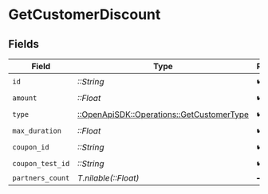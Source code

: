 # GetCustomerDiscount


## Fields

| Field                                                                                   | Type                                                                                    | Required                                                                                | Description                                                                             |
| --------------------------------------------------------------------------------------- | --------------------------------------------------------------------------------------- | --------------------------------------------------------------------------------------- | --------------------------------------------------------------------------------------- |
| `id`                                                                                    | *::String*                                                                              | :heavy_check_mark:                                                                      | N/A                                                                                     |
| `amount`                                                                                | *::Float*                                                                               | :heavy_check_mark:                                                                      | N/A                                                                                     |
| `type`                                                                                  | [::OpenApiSDK::Operations::GetCustomerType](../../models/operations/getcustomertype.md) | :heavy_check_mark:                                                                      | N/A                                                                                     |
| `max_duration`                                                                          | *::Float*                                                                               | :heavy_check_mark:                                                                      | N/A                                                                                     |
| `coupon_id`                                                                             | *::String*                                                                              | :heavy_check_mark:                                                                      | N/A                                                                                     |
| `coupon_test_id`                                                                        | *::String*                                                                              | :heavy_check_mark:                                                                      | N/A                                                                                     |
| `partners_count`                                                                        | *T.nilable(::Float)*                                                                    | :heavy_minus_sign:                                                                      | N/A                                                                                     |